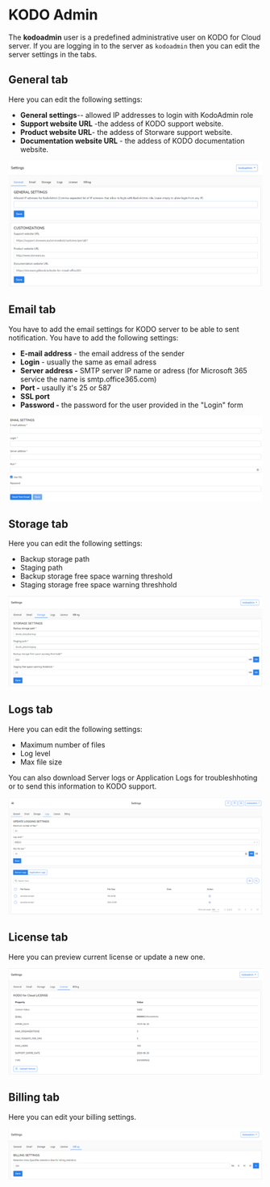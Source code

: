 # KODO Admin

The **kodoadmin** user is a predefined administrative user on KODO for Cloud server.  If you are logging in to the  server as `kodoadmin` then you can edit the server settings in the tabs.

## General tab

Here you can edit the following settings:

* **General settings**-- allowed IP addresses to login with KodoAdmin role
* **Support website URL** -the addess of KODO support website.
* **Product website URL**- the addess of Storware support website.
* **Documentation website URL** - the addess of KODO documentation  website.

![](../../.gitbook/assets/kodo-cloud-administration-settings-kodo-admin01-%20%281%29.png)

## Email tab

You have to add the email settings for KODO server to be able to sent notification. You have to add the following settings:

* **E-mail address** - the email address of the sender
* **Login** - usually the same as email adress
* **Server address -** SMTP server IP name or adress \(for Microsoft 365 service the name is smtp.office365.com\)
* **Port -** usaully it's 25 or 587
* **SSL port** 
* **Password -** the password for the user provided in the  "Login" form 

![](../../.gitbook/assets/kodo-cloud-administration-settings-kodo-admin02-%20%282%29.png)

## Storage tab

Here you can edit the following settings:

* Backup storage path
* Staging path
* Backup storage free space warning threshold
* Staging storage free space warning threshhold

![](../../.gitbook/assets/kodo-cloud-administration-settings-kodo-admin03-.png)

## Logs tab

Here you can edit the following settings:

* Maximum number of files 
* Log level
* Max file size

You can also download Server logs or Application Logs for troubleshhoting or to send this information to KODO support.

![](../../.gitbook/assets/kodo-cloud-administration-settings-kodo-admin04-%20%282%29.png)

## License tab

Here you can preview current license or update a new one.

![](../../.gitbook/assets/kodo-cloud-administration-settings-kodo-admin05-.png)

## Billing tab

Here you can edit your billing settings.

![](../../.gitbook/assets/kodo-cloud-administration-settings-kodo-admin06-.png)


